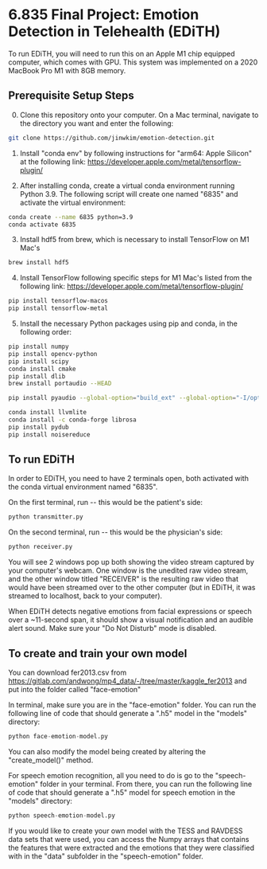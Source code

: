 # 6.835 Final Project: Emotion Detection in Telehealth (EDiTH)
To run EDiTH, you will need to run this on an Apple M1 chip equipped computer, which comes with GPU. This system was implemented on a 2020 MacBook Pro M1 with 8GB memory.


## Prerequisite Setup Steps
0. Clone this repository onto your computer. On a Mac terminal, navigate to the directory you want and enter the following:
```bash
git clone https://github.com/jinwkim/emotion-detection.git
```

1. Install "conda env" by following instructions for "arm64: Apple Silicon" at the following link:
https://developer.apple.com/metal/tensorflow-plugin/

2. After installing conda, create a virtual conda environment running Python 3.9. The following script will create one named "6835" and activate the virtual environment:
```bash
conda create --name 6835 python=3.9
conda activate 6835
```

3. Install hdf5 from brew, which is necessary to install TensorFlow on M1 Mac's
```bash
brew install hdf5
```

4. Install TensorFlow following specific steps for M1 Mac's listed from the following link:
https://developer.apple.com/metal/tensorflow-plugin/
```bash
pip install tensorflow-macos
pip install tensorflow-metal
```

5. Install the necessary Python packages using pip and conda, in the following order:
```bash
pip install numpy
pip install opencv-python
pip install scipy
conda install cmake
pip install dlib
brew install portaudio --HEAD

pip install pyaudio --global-option="build_ext" --global-option="-I/opt/homebrew/include" --global-option="-L/opt/homebrew/lib"

conda install llvmlite
conda install -c conda-forge librosa
pip install pydub
pip install noisereduce
```

## To run EDiTH
In order to EDiTH, you need to have 2 terminals open, both activated with the conda virtual environment named "6835".

On the first terminal, run -- this would be the patient's side:
```python
python transmitter.py
```

On the second terminal, run -- this would be the physician's side:
```python
python receiver.py
```

You will see 2 windows pop up both showing the video stream captured by your computer's webcam. One window is the unedited raw video stream, and the other window titled "RECEIVER" is the resulting raw video that would have been streamed over to the other computer (but in EDiTH, it was streamed to localhost, back to your computer).

When EDiTH detects negative emotions from facial expressions or speech over a ~11-second span, it should show a visual notification and an audible alert sound. Make sure your "Do Not Disturb" mode is disabled.

## To create and train your own model
You can download fer2013.csv from https://gitlab.com/andwong/mp4_data/-/tree/master/kaggle_fer2013 and put into the folder called "face-emotion"

In terminal, make sure you are in the "face-emotion" folder. You can run the following line of code that should generate a ".h5" model in the "models" directory:
```python
python face-emotion-model.py
```

You can also modify the model being created by altering the "create_model()" method.

For speech emotion recognition, all you need to do is go to the "speech-emotion" folder in your terminal. From there, you can run the following line of code that should generate a ".h5" model for speech emotion in the "models" directory:
```python
python speech-emotion-model.py
```

If you would like to create your own model with the TESS and RAVDESS data sets that were used, you can access the Numpy arrays that contains the features that were extracted and the emotions that they were classified with in the "data" subfolder in the "speech-emotion" folder.
